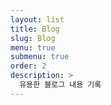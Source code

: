```yaml
---
layout: list
title: Blog
slug: Blog
menu: true
submenu: true
order: 2
description: >
  유용한 블로그 내용 기록
---
```

